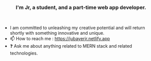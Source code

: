 ### <div align="center">I'm Jr, a student, and a part-time web app developer.</div> 
<br/>  
 
  
- I am committed to unleashing my creative potential and will return shortly with something innovative and unique.
- 📫 How to reach me : https://jubayerjr.netlify.app
- ❓ Ask me about anything related to MERN stack and related technologies.

<!---
jubayerjr203/jubayerjr203 কi cial nnহজবক reওpositoনbnrcause ibbtnns `REAME.md` hu(হthiনsnহ hh হ jj nuufile) appears   on yoমমurম।bb GনitHhnnuuনnnbbb nnpnnnrমofilbমমbe.
You nncanক হjjclickn the Prevহiew link to take  naজক loজokক at yourজ
--->


  

<br/>  
<br/>  
